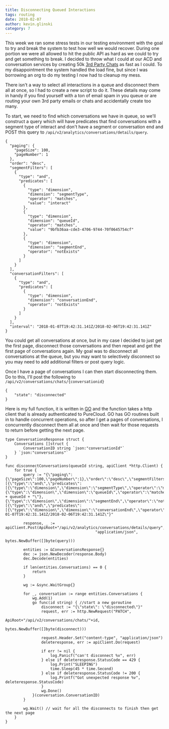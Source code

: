 ```yaml
---
title: Disconnecting Queued Interactions
tags: routing
date: 2018-02-07
author: kevin.glinski
category: 7
---
```


This week we ran some stress tests in our testing environment with the goal to try and break the system to test how well we would recover. During one portion we were all allowed to hit the public API as hard as we could to try and get something to break. I decided to throw what I could at our ACD and conversation services by creating 50k [3rd Party Chats](/api/rest/v2/conversations/third-party-object-routing.html) as fast as I could. To my disappointment the system handled the load fine, but since I was borrowing an org to do my testing I now had to cleanup my mess.

 There isn't a way to select all interactions in a queue and disconnect them all at once, so I had to create a new script to do it. These details may come in handy if you find yourself with a ton of email spam in you queue or are routing your own 3rd party emails or chats and accidentally create too many.

 To start, we need to find which conversations we have in queue, so we'll construct a query which will have predicates that find conversations with a segment type of interact and don't have a segment or conversation end and POST this query to ```/api/v2/analytics/conversations/details/query```.


```{"language":"json"}
{
  "paging": {
    "pageSize": 100,
    "pageNumber": 1
  },
  "order": "desc",
  "segmentFilters": [
    {
      "type": "and",
      "predicates": [
        {
          "type": "dimension",
          "dimension": "segmentType",
          "operator": "matches",
          "value": "interact"
        },
        {
          "type": "dimension",
          "dimension": "queueId",
          "operator": "matches",
          "value": "9bfb36aa-cde3-4706-9744-70f0645754cf"
        },
        {
          "type": "dimension",
          "dimension": "segmentEnd",
          "operator": "notExists"
        }
      ]
    }
  ],
  "conversationFilters": [
    {
      "type": "and",
      "predicates": [
        {
          "type": "dimension",
          "dimension": "conversationEnd",
          "operator": "notExists"
        }
      ]
    }
  ],
  "interval": "2018-01-07T19:42:31.141Z/2018-02-06T19:42:31.141Z"
}
```


You could get all conversations at once, but in my case I decided to just get the first page, disconnect those conversations and then repeat and get the first page of conversations again. My goal was to disconnect all conversations at the queue, but you may want to selectively disconnect so you may need to add additional filters or post query logic.

Once I have a page of conversations I can then start disconnecting them. Do to this, I'll post the following to ```/api/v2/conversations/chats/{conversationid}```

```{"language":"json"}
{
    "state": "disconnected"
}
```

Here is my full function, it is written in [GO](https://golang.org/) and the function takes a http client that is already authenticated to PureCloud. GO has GO routines built in to handle concurrent operations, so after I get a pages of conversations, I concurrently disconnect them all at once and then wait for those requests to return before getting the next page.

```
type ConversationsResponse struct {
	Conversations []struct {
		ConversationID string `json:"conversationId"`
	} `json:"conversations"`
}

func disconnectConversations(queueId string, apiClient *http.Client) {
	for true {
		query := "{\"paging\":{\"pageSize\":100,\"pageNumber\":1},\"order\":\"desc\",\"segmentFilters\":[{\"type\":\"and\",\"predicates\":[{\"type\":\"dimension\",\"dimension\":\"segmentType\",\"operator\":\"matches\",\"value\":\"interact\"},{\"type\":\"dimension\",\"dimension\":\"queueId\",\"operator\":\"matches\",\"value\":\"" + queueId + "\"},{\"type\":\"dimension\",\"dimension\":\"segmentEnd\",\"operator\":\"notExists\"}]}],\"conversationFilters\":[{\"type\":\"and\",\"predicates\":[{\"type\":\"dimension\",\"dimension\":\"conversationEnd\",\"operator\":\"notExists\"}]}],\"interval\":\"2018-01-07T19:42:31.141Z/2018-02-06T19:42:31.141Z\"}"

		response, _ := apiClient.Post(ApiRoot+"/api/v2/analytics/conversations/details/query",
                                        "application/json",
                                        bytes.NewBuffer([]byte(query)))

		entities := &ConversationsResponse{}
		dec := json.NewDecoder(response.Body)
		dec.Decode(entities)

		if len(entities.Conversations) == 0 {
			return
		}

		wg := &sync.WaitGroup{}

		for _, conversation := range entities.Conversations {
			wg.Add(1)
			go func(id string) { //start a new goroutine
				disconnect := "{\"state\": \"disconnected\"}"
				request, err := http.NewRequest("PATCH",
                                            ApiRoot+"/api/v2/conversations/chats/"+id,
                                            bytes.NewBuffer([]byte(disconnect)))

				request.Header.Set("content-type", "application/json")
				deleteresponse, err := apiClient.Do(request)

				if err != nil {
					log.Panicf("can't disconnect %v", err)
				} else if deleteresponse.StatusCode == 429 {
					log.Print("SLEEPING")
					time.Sleep(45 * time.Second)
				} else if deleteresponse.StatusCode != 200 {
					log.Printf("Got unexpected response %v", deleteresponse.StatusCode)
				}
				wg.Done()
			}(conversation.ConversationID)
		}

		wg.Wait() // wait for all the disconnects to finish then get the next page
	}
}
```
